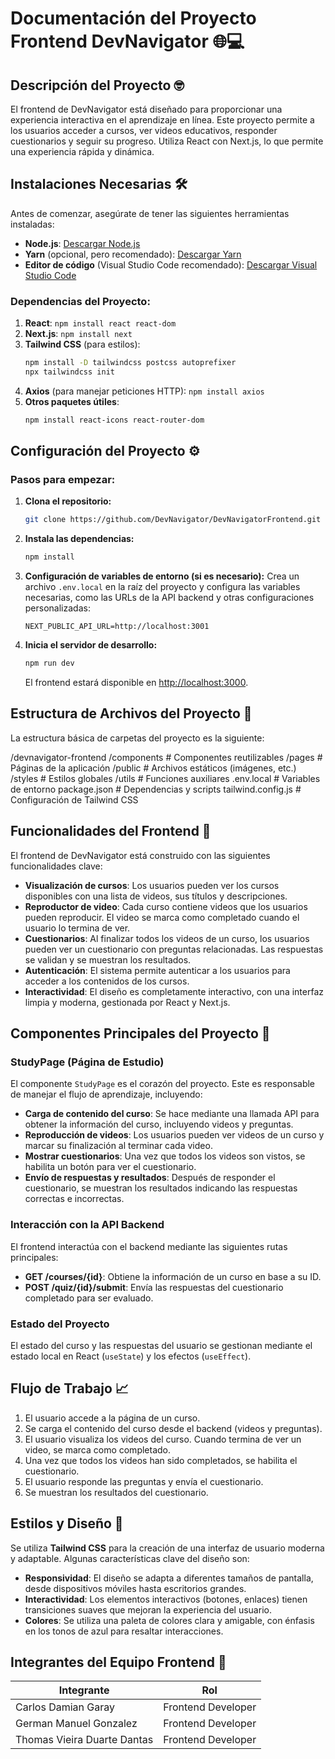 # **Documentación del Proyecto Frontend DevNavigator 🌐💻**

## **Descripción del Proyecto 🤓**

El frontend de DevNavigator está diseñado para proporcionar una experiencia interactiva en el aprendizaje en línea. Este proyecto permite a los usuarios acceder a cursos, ver videos educativos, responder cuestionarios y seguir su progreso. Utiliza React con Next.js, lo que permite una experiencia rápida y dinámica.

## **Instalaciones Necesarias 🛠️**

Antes de comenzar, asegúrate de tener las siguientes herramientas instaladas:

- **Node.js**: [Descargar Node.js](https://nodejs.org/)
- **Yarn** (opcional, pero recomendado): [Descargar Yarn](https://classic.yarnpkg.com/en/docs/install/)
- **Editor de código** (Visual Studio Code recomendado): [Descargar Visual Studio Code](https://code.visualstudio.com/)

### **Dependencias del Proyecto:**

1. **React**: `npm install react react-dom`
2. **Next.js**: `npm install next`
3. **Tailwind CSS** (para estilos): 
    ```bash
    npm install -D tailwindcss postcss autoprefixer
    npx tailwindcss init
    ```
4. **Axios** (para manejar peticiones HTTP): `npm install axios`
5. **Otros paquetes útiles**:
    ```bash
    npm install react-icons react-router-dom
    ```

## **Configuración del Proyecto ⚙️**

### **Pasos para empezar:**

1. **Clona el repositorio:**
    ```bash
    git clone https://github.com/DevNavigator/DevNavigatorFrontend.git
    ```

2. **Instala las dependencias:**
    ```bash
    npm install
    ```

3. **Configuración de variables de entorno (si es necesario):**
    Crea un archivo `.env.local` en la raíz del proyecto y configura las variables necesarias, como las URLs de la API backend y otras configuraciones personalizadas:
    ```env
    NEXT_PUBLIC_API_URL=http://localhost:3001
    ```

4. **Inicia el servidor de desarrollo:**
    ```bash
    npm run dev
    ```
    El frontend estará disponible en [http://localhost:3000](http://localhost:3000).

## **Estructura de Archivos del Proyecto 📁**

La estructura básica de carpetas del proyecto es la siguiente:

/devnavigator-frontend /components # Componentes reutilizables /pages # Páginas de la aplicación /public # Archivos estáticos (imágenes, etc.) /styles # Estilos globales /utils # Funciones auxiliares .env.local # Variables de entorno package.json # Dependencias y scripts tailwind.config.js # Configuración de Tailwind CSS


## **Funcionalidades del Frontend 👾**

El frontend de DevNavigator está construido con las siguientes funcionalidades clave:

- **Visualización de cursos**: Los usuarios pueden ver los cursos disponibles con una lista de videos, sus títulos y descripciones.
- **Reproductor de video**: Cada curso contiene videos que los usuarios pueden reproducir. El video se marca como completado cuando el usuario lo termina de ver.
- **Cuestionarios**: Al finalizar todos los videos de un curso, los usuarios pueden ver un cuestionario con preguntas relacionadas. Las respuestas se validan y se muestran los resultados.
- **Autenticación**: El sistema permite autenticar a los usuarios para acceder a los contenidos de los cursos.
- **Interactividad**: El diseño es completamente interactivo, con una interfaz limpia y moderna, gestionada por React y Next.js.

## **Componentes Principales del Proyecto 🔧**

### **StudyPage (Página de Estudio)**

El componente `StudyPage` es el corazón del proyecto. Este es responsable de manejar el flujo de aprendizaje, incluyendo:

- **Carga de contenido del curso**: Se hace mediante una llamada API para obtener la información del curso, incluyendo videos y preguntas.
- **Reproducción de videos**: Los usuarios pueden ver videos de un curso y marcar su finalización al terminar cada video.
- **Mostrar cuestionarios**: Una vez que todos los videos son vistos, se habilita un botón para ver el cuestionario.
- **Envío de respuestas y resultados**: Después de responder el cuestionario, se muestran los resultados indicando las respuestas correctas e incorrectas.

### **Interacción con la API Backend**

El frontend interactúa con el backend mediante las siguientes rutas principales:

- **GET /courses/{id}**: Obtiene la información de un curso en base a su ID.
- **POST /quiz/{id}/submit**: Envía las respuestas del cuestionario completado para ser evaluado.

### **Estado del Proyecto**

El estado del curso y las respuestas del usuario se gestionan mediante el estado local en React (`useState`) y los efectos (`useEffect`).

## **Flujo de Trabajo 📈**

1. El usuario accede a la página de un curso.
2. Se carga el contenido del curso desde el backend (videos y preguntas).
3. El usuario visualiza los videos del curso. Cuando termina de ver un video, se marca como completado.
4. Una vez que todos los videos han sido completados, se habilita el cuestionario.
5. El usuario responde las preguntas y envía el cuestionario.
6. Se muestran los resultados del cuestionario.

## **Estilos y Diseño 🎨**

Se utiliza **Tailwind CSS** para la creación de una interfaz de usuario moderna y adaptable. Algunas características clave del diseño son:

- **Responsividad**: El diseño se adapta a diferentes tamaños de pantalla, desde dispositivos móviles hasta escritorios grandes.
- **Interactividad**: Los elementos interactivos (botones, enlaces) tienen transiciones suaves que mejoran la experiencia del usuario.
- **Colores**: Se utiliza una paleta de colores clara y amigable, con énfasis en los tonos de azul para resaltar interacciones.


## **Integrantes del Equipo Frontend 👥**

| **Integrante**                         | **Rol**          |
|----------------------------------------|------------------|
|Carlos Damian Garay                           | Frontend Developer |
|German Manuel Gonzalez                        | Frontend Developer |
|Thomas Vieira Duarte Dantas                   | Frontend Developer |    |

 
